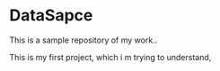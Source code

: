 # DataSapce
This is a sample repository of my work..

This is my first project, which i m trying to understand, 
